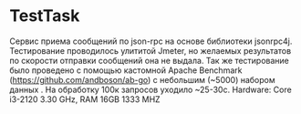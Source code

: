 # TestTask
Сервис приема сообщений по json-rpc на основе библиотеки jsonrpc4j.
Тестирование проводилось улититой Jmeter, но желаемых результатов по скорости отправки сообщений она не выдала.
Так же тестирование было проведено с помощью кастомной Apache Benchmark (https://github.com/andboson/ab-go) c небольшим (~5000) набором данных . На обработку 100к запросов уходило ~25-30c.
Hardware: Core i3-2120 3.30 GHz, RAM 16GB 1333 MHZ
